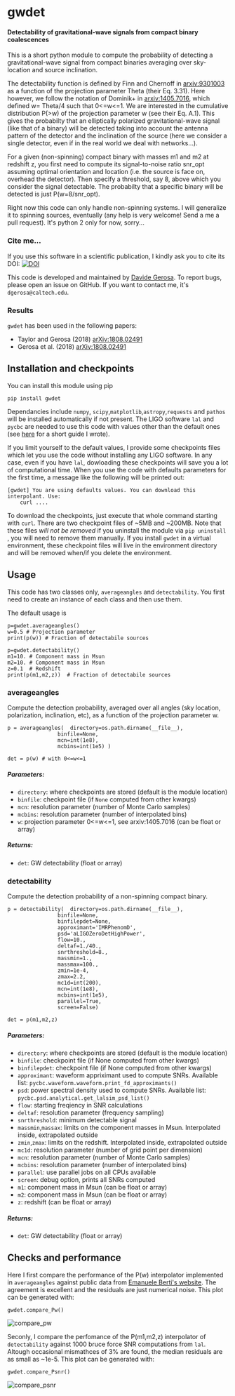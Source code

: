 # gwdet

#### Detectability of gravitational-wave signals from compact binary coalescences

This is a short python module to compute the probability of detecting a gravitational-wave signal from compact binaries averaging over sky-location and source inclination.

The detectability function is defined by Finn and Chernoff in [arxiv:9301003](https://arxiv.org/abs/gr-qc/9301003) as a function of the projection parameter Theta (their Eq. 3.31). Here however, we follow the notation of Dominik+ in [arxiv:1405.7016](https://arxiv.org/abs/1405.7016), which defined w= Theta/4 such that 0<=w<=1. We are interested in the cumulative distribution P(>w) of the projection parameter w (see their Eq. A.1). This gives the probabilty that an elliptically polarized gravitational-wave signal (like that of a binary) will be detected taking into account the antenna pattern of the detector and the inclination of the source (here we consider a single detector, even if in the real world we deal with networks…).

For a given (non-spinning) compact binary with masses m1 and m2 at redshift z, you first need to compute its signal-to-noise ratio snr_opt assuming optimal orientation and location  (i.e. the source is face on, overhead the detector). Then specify a threshold, say 8, above which you consider the signal detectable. The probabilty that a specific binary will be detected is just P(w=8/snr_opt).

Right now this code can only handle non-spinning systems. I will generalize it to spinning sources, eventually (any help is very welcome! Send a me a pull request). It's python 2 only for now, sorry...

### Cite me...

If you use this software in a scientific publication, I kindly ask you to cite its DOI:   [![DOI](https://zenodo.org/badge/103295136.svg)](https://zenodo.org/badge/latestdoi/103295136)

This code is developed and maintained by [Davide Gerosa](https://davidegerosa.com/). To report bugs, please open an issue on GitHub. If you want to contact me, it's `dgerosa@caltech.edu`.

### Results

`gwdet` has been used in the following papers:

 - Taylor and Gerosa (2018) [arXiv:1808.02491](https://arxiv.org/abs/1808.02491)
 - Gerosa et al. (2018) [arXiv:1808.02491](https://arxiv.org/abs/1808.02491)




## Installation and checkpoints

You can install this module using pip

    pip install gwdet

Dependancies include `numpy`, `scipy`,`matplotlib`,`astropy`,`requests` and `pathos` will be installed automatically if not present. The LIGO software `lal` and `pycbc` are needed to use this code with values other than the default ones (see [here](https://davidegerosa.com/installlal/) for a short guide I wrote). 

If you limit yourself to the default values, I provide some checkpoints files which let you use the code without installing any LIGO software. In any case, even if you have `lal`, dowloading these checkpoints will save you a lot of computational time. When you use the code with defaults parameters for the first time, a message like the following will be printed out:

    [gwdet] You are using defaults values. You can download this interpolant. Use:
        curl ....

To download the checkpoints, just execute that whole command starting with `curl`.  There are two checkpoint files of ~5MB and ~200MB. Note that these files *will not be removed*  if you uninstall the module via `pip uninstall` , you will need to remove them manually. If you install `gwdet` in a virtual environment, these checkpoint files will live in the environment directory and will be removed when/if you delete the environment.



## Usage

This code has two classes only, `averageangles` and `detectability`. You first need to create an instance of each class and then use them.

The default usage is

    p=gwdet.averageangles()
    w=0.5 # Projection parameter
    print(p(w)) # Fraction of detectabile sources

    p=gwdet.detectability()
    m1=10. # Component mass in Msun
    m2=10. # Component mass in Msun
    z=0.1  # Redshift
    print(p(m1,m2,z))  # Fraction of detectabile sources

### averageangles

Compute the detection probability, averaged over all angles (sky location, polarization, inclination, etc), as a function of the projection parameter w. 

    p = averageangles(  directory=os.path.dirname(__file__), 
                    binfile=None, 
                    mcn=int(1e8), 
                    mcbins=int(1e5) )

    det = p(w) # with 0<=w<=1

##### **Parameters**:

- `directory`: where checkpoints are stored (default is the module location)
- `binfile`: checkpoint file (if `None` computed from other kwargs)
- `mcn`: resolution parameter (number of Monte Carlo samples)
- `mcbins`: resolution parameter (number of interpolated bins)
- `w`: projection parameter 0<=w<=1, see arxiv:1405.7016 (can be float or array)

##### **Returns**:

- `det`: GW detectability (float or array)



### detectability

Compute the detection probability of a non-spinning compact binary.

    p = detectability(  directory=os.path.dirname(__file__), 
                    binfile=None, 
                    binfilepdet=None,
                    approximant='IMRPhenomD',
                    psd='aLIGOZeroDetHighPower',
                    flow=10.,
                    deltaf=1./40.,
                    snrthreshold=8.,
                    massmin=1.,
                    massmax=100.,
                    zmin=1e-4,
                    zmax=2.2,
                    mc1d=int(200),
                    mcn=int(1e8),
                    mcbins=int(1e5), 
                    parallel=True,
                    screen=False)

    det = p(m1,m2,z)

##### Parameters:

- `directory`: where checkpoints are stored (default is the module location)
- `binfile`: checkpoint file (if None computed from other kwargs)
- `binfilepdet`: checkpoint file (if None computed from other kwargs)
- `approximant`: waveform appriximant used to compute SNRs. Available list: `pycbc.waveform.waveform.print_fd_approximants()`
- `psd`: power spectral density used to compute SNRs. Available list: `pycbc.psd.analytical.get_lalsim_psd_list()`
- `flow`: starting freqiency in SNR calculations
- `deltaf`: resolution parameter (frequency sampling)
- `snrthreshold`: minimum detectable signal
- `massmin`,`massax`: limits on the component masses in Msun. Interpolated inside, extrapolated outside
- `zmin`,`zmax`: limits on the redshift. Interpolated inside, extrapolated outside
- `mc1d`: resolution parameter (number of grid point per dimension)
- `mcn`: resolution parameter (number of Monte Carlo samples)
- `mcbins`: resolution parameter (number of interpolated bins)
- `parallel`: use parallel jobs on all CPUs available
- `screen`: debug option, prints all SNRs computed
- `m1`: component mass in Msun (can be float or array)
- `m2`: component mass in Msun (can be float or array)
- `z`: redshift (can be float or array)

##### Returns:

- `det`: GW detectability (float or array)

## Checks and performance

Here I first compare the performance of the P(w) interpolator implemented in `averageangles` against public data from [Emanuele Berti's website](http://www.phy.olemiss.edu/~berti/research/). The agreement is excellent and the residuals are just numerical noise. This plot can be generated with:

    gwdet.compare_Pw()

![compare_pw](https://user-images.githubusercontent.com/7237041/30345791-54f23092-97bb-11e7-8327-1a6531a1437a.png)

Seconly, I compare the perfomance of the P(m1,m2,z) interpolator of `detectability` against 1000 bruce force SNR computations from `lal`. Altough occasional mismathces of 3% are found, the median residuals are as small as ~1e-5. This plot can be generated with:

    gwdet.compare_Psnr()

![compare_psnr](https://user-images.githubusercontent.com/7237041/30341935-c3bd36e8-97ac-11e7-947d-ac06dae3bedb.png)


